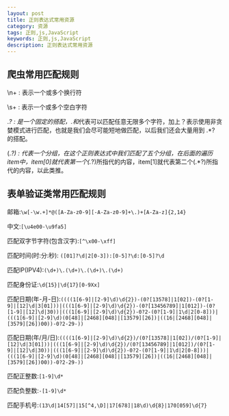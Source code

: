 ```yaml
---
layout: post
title: 正则表达式常用资源
category: 资源
tags: 正则,js,JavaScript
keywords: 正则,js,JavaScript
description: 正则表达式常用资源
---
```


爬虫常用匹配规则
--------

\n+ : 表示一个或多个换行符

\s+ : 表示一个或多个空白字符

.*? : 是一个固定的搭配，.和*代表可以匹配任意无限多个字符，加上？表示使用非贪婪模式进行匹配，也就是我们会尽可能短地做匹配，以后我们还会大量用到 .*? 的搭配。

(.*?) : 代表一个分组，在这个正则表达式中我们匹配了五个分组，在后面的遍历item中，item[0]就代表第一个(.*?)所指代的内容，item[1]就代表第二个(.*?)所指代的内容，以此类推。

表单验证类常用匹配规则
--------
邮箱:`\w[-\w.+]*@([A-Za-z0-9][-A-Za-z0-9]+\.)+[A-Za-z]{2,14}`

中文:`[\u4e00-\u9fa5]`

匹配双字节字符(包含汉字):`[^\x00-\xff]`

匹配时间(时:分:秒): `([01]?\d|2[0-3]):[0-5]?\d:[0-5]?\d`

匹配IP(IPV4):`(\d+)\.(\d+)\.(\d+)\.(\d+)`

匹配身份证:`\d{15}|\d{17}[0-9Xx]`

匹配日期(年-月-日):`((((1[6-9]|[2-9]\d)\d{2})-(0?[13578]|1[02])-(0?[1-9]|[12]\d|3[01]))|(((1[6-9]|[2-9]\d)\d{2})-(0?[13456789]|1[012])-(0?[1-9]|[12]\d|30))|(((1[6-9]|[2-9]\d)\d{2})-0?2-(0?[1-9]|1\d|2[0-8]))|(((1[6-9]|[2-9]\d)(0[48]|[2468][048]|[13579][26])|((16|[2468][048]|[3579][26])00))-0?2-29-))`

匹配日期(年/月/日):`((((1[6-9]|[2-9]\d)\d{2})/(0?[13578]|1[02])/(0?[1-9]|[12]\d|3[01]))|(((1[6-9]|[2-9]\d)\d{2})/(0?[13456789]|1[012])/(0?[1-9]|[12]\d|30))|(((1[6-9]|[2-9]\d)\d{2})-0?2-(0?[1-9]|1\d|2[0-8]))|(((1[6-9]|[2-9]\d)(0[48]|[2468][048]|[13579][26])|((16|[2468][048]|[3579][26])00))-0?2-29-))`

匹配正整数:`[1-9]\d*`

匹配负整数:`-[1-9]\d*`

匹配手机号:`(13\d|14[57]|15[^4,\D]|17[678]|18\d)\d{8}|170[059]\d{7}`
